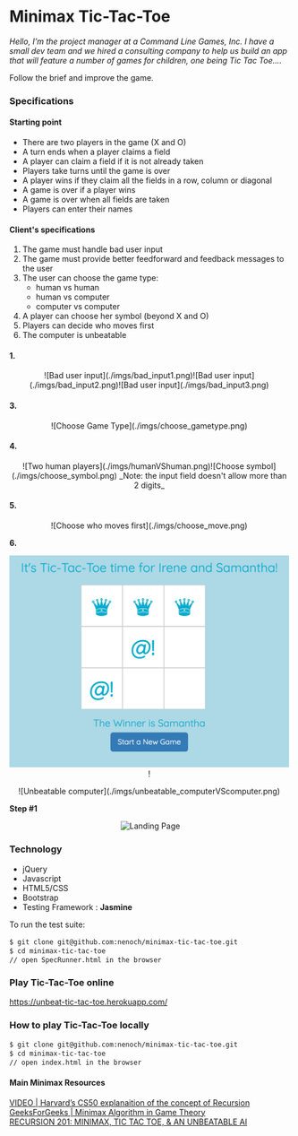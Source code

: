 # Minimax Tic-Tac-Toe

_Hello,
I’m the project manager at a Command Line Games, Inc. I have a small dev team and we hired a consulting company to help us build an app that will feature a number of games for children, one being Tic Tac Toe...._

Follow the brief and improve the game.

### Specifications

#### Starting point

- There are two players in the game (X and O)
- A turn ends when a player claims a field
- A player can claim a field if it is not already taken
- Players take turns until the game is over
- A player wins if they claim all the fields in a row, column or diagonal
- A game is over if a player wins
- A game is over when all fields are taken
- Players can enter their names

#### Client's specifications

1. The game must handle bad user input
2. The game must provide better feedforward and feedback messages to the user
3. The user can choose the game type:
   * human vs human
   * human vs computer
   * computer vs computer
4. A player can choose her symbol (beyond X and O)
5. Players can decide who moves first
6. The computer is unbeatable

#### 1.
<div style="text-align:center; max-width:500px;">![Bad user input](./imgs/bad_input1.png)![Bad user input](./imgs/bad_input2.png)![Bad user input](./imgs/bad_input3.png)</div>   

#### 3.
<div style="text-align:center; max-width:500px;">![Choose Game Type](./imgs/choose_gametype.png)</div>

#### 4.
<div style="text-align:center; max-width:500px;">![Two human players](./imgs/humanVShuman.png)![Choose symbol](./imgs/choose_symbol.png)
_Note: the input field doesn't allow more than 2 digits_</div>

#### 5.
<div style="text-align:center; max-width:500px;">![Choose who moves first](./imgs/choose_move.png)</div>

**6.**<div style="text-align:center; max-width:500px;">![Unbeatable computer](./imgs/unbeatable_computerVShuman.png)!</div>
<div style="text-align:center; max-width:500px;">![Unbeatable computer](./imgs/unbeatable_computerVScomputer.png)</div>

**Step #1**<div style="text-align:center">![Landing Page](./imgs/1.png)</div>

### Technology

- jQuery
- Javascript
- HTML5/CSS
- Bootstrap
- Testing Framework : **Jasmine**


To run the test suite:
```
$ git clone git@github.com:nenoch/minimax-tic-tac-toe.git
$ cd minimax-tic-tac-toe
// open SpecRunner.html in the browser

```
### Play Tic-Tac-Toe online

https://unbeat-tic-tac-toe.herokuapp.com/

### How to play Tic-Tac-Toe locally

```
$ git clone git@github.com:nenoch/minimax-tic-tac-toe.git
$ cd minimax-tic-tac-toe
// open index.html in the browser

```
#### Main Minimax Resources

[VIDEO | Harvard’s CS50 explanaition of the concept of Recursion](https://www.youtube.com/watch?v=VrrnjYgDBEk)   
[GeeksForGeeks | Minimax Algorithm in Game Theory](http://www.geeksforgeeks.org/minimax-algorithm-in-game-theory-set-3-tic-tac-toe-ai-finding-optimal-move/)   
[RECURSION 201: MINIMAX, TIC TAC TOE, & AN UNBEATABLE AI](http://www.shei.io/recursion-minimax-algorithm/)
